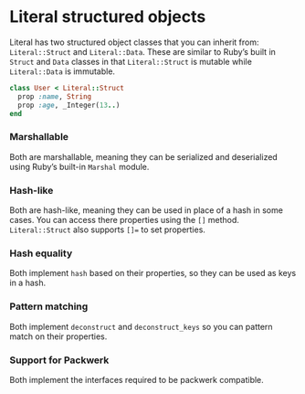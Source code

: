 
# Literal structured objects

Literal has two structured object classes that you can inherit from: `Literal::Struct` and `Literal::Data`. These are similar to Ruby’s built in `Struct` and `Data` classes in that `Literal::Struct` is mutable while `Literal::Data` is immutable.

```ruby
class User < Literal::Struct
  prop :name, String
  prop :age, _Integer(13..)
end
```

### Marshallable

Both are marshallable, meaning they can be serialized and deserialized using Ruby’s built-in `Marshal` module.

### Hash-like

Both are hash-like, meaning they can be used in place of a hash in some cases. You can access there properties using the `[]` method. `Literal::Struct` also supports `[]=` to set properties.

### Hash equality

Both implement `hash` based on their properties, so they can be used as keys in a hash.

### Pattern matching

Both implement `deconstruct` and `deconstruct_keys` so you can pattern match on their properties.

### Support for Packwerk

Both implement the interfaces required to be packwerk compatible.
